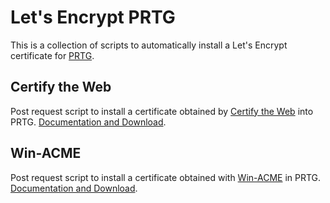 # Let's Encrypt PRTG

This is a collection of scripts to automatically install a Let's Encrypt certificate for [PRTG](https://www.paessler.com/prtg).

## Certify the Web

Post request script to install a certificate obtained by [Certify the Web](https://certifytheweb.com/) into PRTG. [Documentation and Download](https://github.com/andyzib/LetsEncrypt-PRTG/tree/master/Certify_the_Web).

## Win-ACME

Post request script to install a certificate obtained with [Win-ACME](https://www.win-acme.com/) in PRTG. [Documentation and Download](https://github.com/andyzib/LetsEncrypt-PRTG/tree/master/win-acme).
